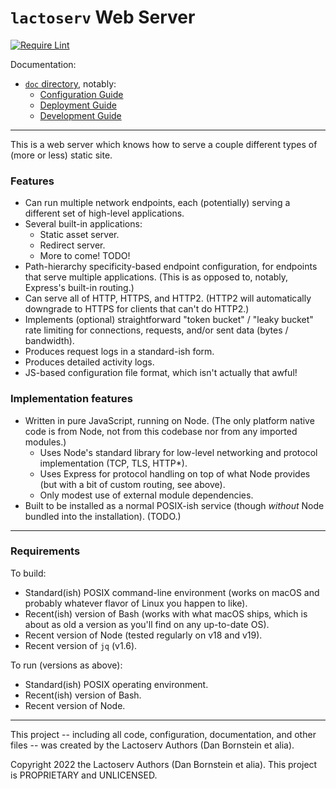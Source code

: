 `lactoserv` Web Server
======================

[![Require Lint](https://github.com/danfuzz/lactoserv/actions/workflows/main.yml/badge.svg)](https://github.com/danfuzz/lactoserv/actions/workflows/main.yml)

Documentation:
* [`doc` directory](./doc), notably:
  * [Configuration Guide](./doc/configuration.md)
  * [Deployment Guide](./doc/deployment.md)
  * [Development Guide](./doc/development.md)

- - - - - - - - - -
This is a web server which knows how to serve a couple different types of
(more or less) static site.

### Features

* Can run multiple network endpoints, each (potentially) serving a different set
  of high-level applications.
* Several built-in applications:
  * Static asset server.
  * Redirect server.
  * More to come! TODO!
* Path-hierarchy specificity-based endpoint configuration, for endpoints that
  serve multiple applications. (This is as opposed to, notably, Express's
  built-in routing.)
* Can serve all of HTTP, HTTPS, and HTTP2. (HTTP2 will automatically downgrade
  to HTTPS for clients that can't do HTTP2.)
* Implements (optional) straightforward "token bucket" / "leaky bucket" rate
  limiting for connections, requests, and/or sent data (bytes / bandwidth).
* Produces request logs in a standard-ish form.
* Produces detailed activity logs.
* JS-based configuration file format, which isn't actually that awful!

### Implementation features

* Written in pure JavaScript, running on Node. (The only platform native code
  is from Node, not from this codebase nor from any imported modules.)
  * Uses Node's standard library for low-level networking and protocol
    implementation (TCP, TLS, HTTP*).
  * Uses Express for protocol handling on top of what Node provides (but with a
    bit of custom routing, see above).
  * Only modest use of external module dependencies.
* Built to be installed as a normal POSIX-ish service (though _without_ Node
  bundled into the installation). (TODO.)

- - - - - - - - - -

### Requirements

To build:
* Standard(ish) POSIX command-line environment (works on macOS and probably
  whatever flavor of Linux you happen to like).
* Recent(ish) version of Bash (works with what macOS ships, which is about as
  old a version as you'll find on any up-to-date OS).
* Recent version of Node (tested regularly on v18 and v19).
* Recent version of `jq` (v1.6).

To run (versions as above):
* Standard(ish) POSIX operating environment.
* Recent(ish) version of Bash.
* Recent version of Node.

- - - - - - - - - -

This project -- including all code, configuration, documentation, and other
files -- was created by the Lactoserv Authors (Dan Bornstein et alia).

Copyright 2022 the Lactoserv Authors (Dan Bornstein et alia).
This project is PROPRIETARY and UNLICENSED.
